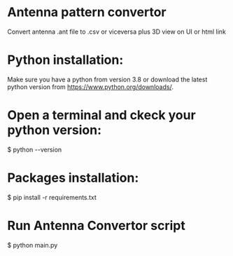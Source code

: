 # Antenna pattern convertor
Convert antenna .ant file to .csv or viceversa plus 3D view on UI or html link

# Python installation:
Make sure you have a python from version 3.8 or download the latest python version from https://www.python.org/downloads/.

# Open a terminal and ckeck your python version:
$ python --version

# Packages installation:
$ pip install -r requirements.txt

# Run Antenna Convertor script
$ python main.py

